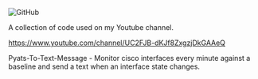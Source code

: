  ![GitHub](https://img.shields.io/github/license/stephenpaynter/Python-Youtube)
 
 A collection of code used on my Youtube channel.
 
 https://www.youtube.com/channel/UC2FJB-dKJf8ZxgzjDkGAAeQ


Pyats-To-Text-Message - Monitor cisco interfaces every minute against a baseline and send a text when an interface state changes.
